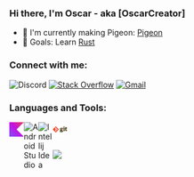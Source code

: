 ### Hi there, I'm Oscar - aka [OscarCreator]

- 🌱 I'm currently making Pigeon: [Pigeon](https://github.com/OscarCreator/Pigeon)
- 🥅 Goals: Learn [Rust](https://github.com/rust-lang/rust)

### Connect with me:

![Discord](https://img.shields.io/badge/Discord-%40Ossy33%233540-7289DA?style=for-the-badge&logo=discord)
[<img alt="Stack Overflow" src="https://img.shields.io/badge/Stack%20Overflow-OscarCreator-FE7A16?style=for-the-badge&logo=stackoverflow" />][stackoverflow]
[<img alt="Gmail" src="https://img.shields.io/badge/Gmail-oscar.creator13@gmail.com-D14836?style=for-the-badge&logo=gmail" />][email]

### Languages and Tools:

<img align="left" alt="Kotlin" width="26px" src="https://raw.githubusercontent.com/github/explore/80688e429a7d4ef2fca1e82350fe8e3517d3494d/topics/kotlin/kotlin.png" />
<img align="left" alt="AndroidStudio" width="26px" src="https://img.icons8.com/color/48/000000/android-studio--v3.png" />
<img align="left" alt="Intellij Idea" width="26px" src="https://avatars.githubusercontent.com/u/6471485?s=200&v=4" />
<img align="left" alt="Git" width="26px" src="https://raw.githubusercontent.com/github/explore/80688e429a7d4ef2fca1e82350fe8e3517d3494d/topics/git/git.png" />

<br/><br/>

<img align="center" src="https://github-readme-stats.vercel.app/api?username=OscarCreator&show_icons=true&count_private=true" />

[stackoverflow]: https://stackoverflow.com/users/11883666/oscarcreator
[email]: mailto:oscar.creator13@gmail.com
